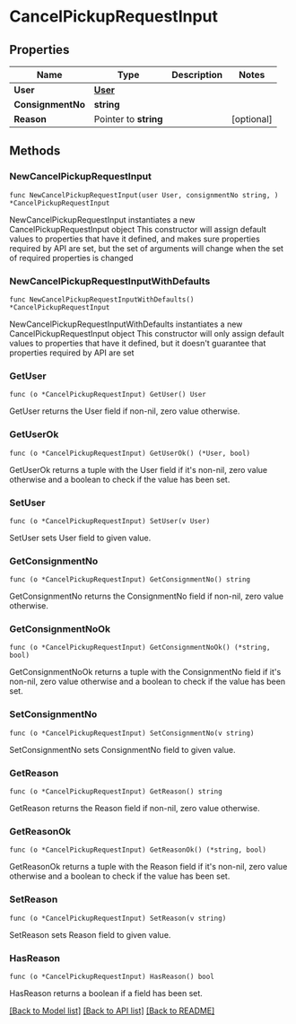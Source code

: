 # CancelPickupRequestInput

## Properties

Name | Type | Description | Notes
------------ | ------------- | ------------- | -------------
**User** | [**User**](User.md) |  | 
**ConsignmentNo** | **string** |  | 
**Reason** | Pointer to **string** |  | [optional] 

## Methods

### NewCancelPickupRequestInput

`func NewCancelPickupRequestInput(user User, consignmentNo string, ) *CancelPickupRequestInput`

NewCancelPickupRequestInput instantiates a new CancelPickupRequestInput object
This constructor will assign default values to properties that have it defined,
and makes sure properties required by API are set, but the set of arguments
will change when the set of required properties is changed

### NewCancelPickupRequestInputWithDefaults

`func NewCancelPickupRequestInputWithDefaults() *CancelPickupRequestInput`

NewCancelPickupRequestInputWithDefaults instantiates a new CancelPickupRequestInput object
This constructor will only assign default values to properties that have it defined,
but it doesn't guarantee that properties required by API are set

### GetUser

`func (o *CancelPickupRequestInput) GetUser() User`

GetUser returns the User field if non-nil, zero value otherwise.

### GetUserOk

`func (o *CancelPickupRequestInput) GetUserOk() (*User, bool)`

GetUserOk returns a tuple with the User field if it's non-nil, zero value otherwise
and a boolean to check if the value has been set.

### SetUser

`func (o *CancelPickupRequestInput) SetUser(v User)`

SetUser sets User field to given value.


### GetConsignmentNo

`func (o *CancelPickupRequestInput) GetConsignmentNo() string`

GetConsignmentNo returns the ConsignmentNo field if non-nil, zero value otherwise.

### GetConsignmentNoOk

`func (o *CancelPickupRequestInput) GetConsignmentNoOk() (*string, bool)`

GetConsignmentNoOk returns a tuple with the ConsignmentNo field if it's non-nil, zero value otherwise
and a boolean to check if the value has been set.

### SetConsignmentNo

`func (o *CancelPickupRequestInput) SetConsignmentNo(v string)`

SetConsignmentNo sets ConsignmentNo field to given value.


### GetReason

`func (o *CancelPickupRequestInput) GetReason() string`

GetReason returns the Reason field if non-nil, zero value otherwise.

### GetReasonOk

`func (o *CancelPickupRequestInput) GetReasonOk() (*string, bool)`

GetReasonOk returns a tuple with the Reason field if it's non-nil, zero value otherwise
and a boolean to check if the value has been set.

### SetReason

`func (o *CancelPickupRequestInput) SetReason(v string)`

SetReason sets Reason field to given value.

### HasReason

`func (o *CancelPickupRequestInput) HasReason() bool`

HasReason returns a boolean if a field has been set.


[[Back to Model list]](../README.md#documentation-for-models) [[Back to API list]](../README.md#documentation-for-api-endpoints) [[Back to README]](../README.md)


